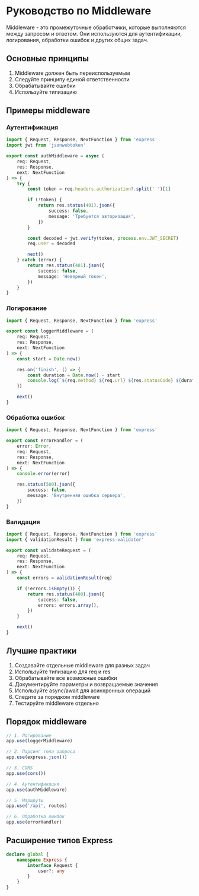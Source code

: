 # Руководство по Middleware

Middleware - это промежуточные обработчики, которые выполняются между запросом и ответом. Они используются для аутентификации, логирования, обработки ошибок и других общих задач.

## Основные принципы

1. Middleware должен быть переиспользуемым
2. Следуйте принципу единой ответственности
3. Обрабатывайте ошибки
4. Используйте типизацию

## Примеры middleware

### Аутентификация

```typescript
import { Request, Response, NextFunction } from 'express'
import jwt from 'jsonwebtoken'

export const authMiddleware = async (
	req: Request,
	res: Response,
	next: NextFunction
) => {
	try {
		const token = req.headers.authorization?.split(' ')[1]

		if (!token) {
			return res.status(401).json({
				success: false,
				message: 'Требуется авторизация',
			})
		}

		const decoded = jwt.verify(token, process.env.JWT_SECRET)
		req.user = decoded

		next()
	} catch (error) {
		return res.status(401).json({
			success: false,
			message: 'Неверный токен',
		})
	}
}
```

### Логирование

```typescript
import { Request, Response, NextFunction } from 'express'

export const loggerMiddleware = (
	req: Request,
	res: Response,
	next: NextFunction
) => {
	const start = Date.now()

	res.on('finish', () => {
		const duration = Date.now() - start
		console.log(`${req.method} ${req.url} ${res.statusCode} ${duration}ms`)
	})

	next()
}
```

### Обработка ошибок

```typescript
import { Request, Response, NextFunction } from 'express'

export const errorHandler = (
	error: Error,
	req: Request,
	res: Response,
	next: NextFunction
) => {
	console.error(error)

	res.status(500).json({
		success: false,
		message: 'Внутренняя ошибка сервера',
	})
}
```

### Валидация

```typescript
import { Request, Response, NextFunction } from 'express'
import { validationResult } from 'express-validator'

export const validateRequest = (
	req: Request,
	res: Response,
	next: NextFunction
) => {
	const errors = validationResult(req)

	if (!errors.isEmpty()) {
		return res.status(400).json({
			success: false,
			errors: errors.array(),
		})
	}

	next()
}
```

## Лучшие практики

1. Создавайте отдельные middleware для разных задач
2. Используйте типизацию для req и res
3. Обрабатывайте все возможные ошибки
4. Документируйте параметры и возвращаемые значения
5. Используйте async/await для асинхронных операций
6. Следите за порядком middleware
7. Тестируйте middleware отдельно

## Порядок middleware

```typescript
// 1. Логирование
app.use(loggerMiddleware)

// 2. Парсинг тела запроса
app.use(express.json())

// 3. CORS
app.use(cors())

// 4. Аутентификация
app.use(authMiddleware)

// 5. Маршруты
app.use('/api', routes)

// 6. Обработка ошибок
app.use(errorHandler)
```

## Расширение типов Express

```typescript
declare global {
	namespace Express {
		interface Request {
			user?: any
		}
	}
}
```
